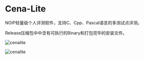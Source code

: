 Cena-Lite
===============

NOIP轻量级个人评测软件，支持C、Cpp、Pascal语言的多测试点评测。

Release压缩包中中含有可执行的Binary和打包完毕的安装文件。

![cenalite](http://ww1.sinaimg.cn/large/635877bcjw1e9yxmte5zhj20fs09hwf5.jpg)

![cenalite](http://ww2.sinaimg.cn/large/635877bcjw1e9yxnck5mwj20fr09igmm.jpg)